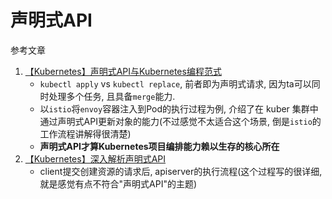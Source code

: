 # 声明式API

参考文章

1. [【Kubernetes】声明式API与Kubernetes编程范式](https://www.cnblogs.com/yuxiaoba/p/9801161.html)
    - `kubectl apply` vs `kubectl replace`, 前者即为声明式请求, 因为ta可以同时处理多个任务, 且具备`merge`能力.
    - 以`istio`将`envoy`容器注入到Pod的执行过程为例, 介绍了在 kuber 集群中通过声明式API更新对象的能力(不过感觉不太适合这个场景, 倒是`istio`的工作流程讲解得很清楚)
    - **声明式API才算Kubernetes项目编排能力赖以生存的核心所在**
2. [【Kubernetes】深入解析声明式API](https://www.cnblogs.com/yuxiaoba/p/9803284.html)
    - client提交创建资源的请求后, apiserver的执行流程(这个过程写的很详细, 就是感觉有点不符合"声明式API"的主题)
